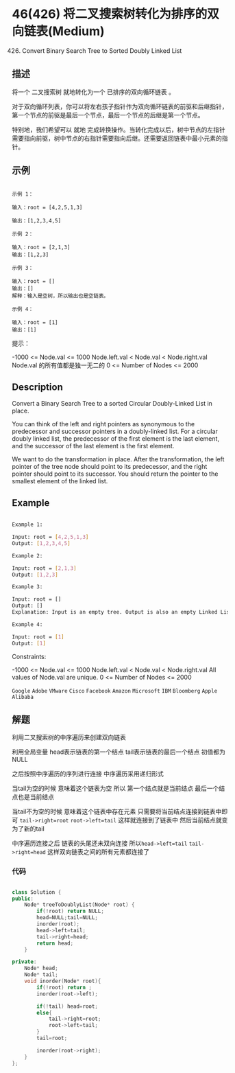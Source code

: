 # 46(426) 将二叉搜索树转化为排序的双向链表(Medium)

426. Convert Binary Search Tree to Sorted Doubly Linked List

## 描述

将一个 二叉搜索树 就地转化为一个 已排序的双向循环链表 。

对于双向循环列表，你可以将左右孩子指针作为双向循环链表的前驱和后继指针，第一个节点的前驱是最后一个节点，最后一个节点的后继是第一个节点。

特别地，我们希望可以 就地 完成转换操作。当转化完成以后，树中节点的左指针需要指向前驱，树中节点的右指针需要指向后继。还需要返回链表中最小元素的指针。

## 示例

```

示例 1：

输入：root = [4,2,5,1,3] 

输出：[1,2,3,4,5]

示例 2：

输入：root = [2,1,3]
输出：[1,2,3]

示例 3：

输入：root = []
输出：[]
解释：输入是空树，所以输出也是空链表。

示例 4：

输入：root = [1]
输出：[1]

```

提示：

-1000 <= Node.val <= 1000
Node.left.val < Node.val < Node.right.val
Node.val 的所有值都是独一无二的
0 <= Number of Nodes <= 2000

## Description

Convert a Binary Search Tree to a sorted Circular Doubly-Linked List in place.

You can think of the left and right pointers as synonymous to the predecessor and successor pointers in a doubly-linked list. For a circular doubly linked list, the predecessor of the first element is the last element, and the successor of the last element is the first element.

We want to do the transformation in place. After the transformation, the left pointer of the tree node should point to its predecessor, and the right pointer should point to its successor. You should return the pointer to the smallest element of the linked list.

## Example

```bash

Example 1:

Input: root = [4,2,5,1,3]
Output: [1,2,3,4,5]

Example 2:

Input: root = [2,1,3]
Output: [1,2,3]

Example 3:

Input: root = []
Output: []
Explanation: Input is an empty tree. Output is also an empty Linked List.

Example 4:

Input: root = [1]
Output: [1]


```

Constraints:

-1000 <= Node.val <= 1000
Node.left.val < Node.val < Node.right.val
All values of Node.val are unique.
0 <= Number of Nodes <= 2000

`Google` `Adobe` `VMware` `Cisco` `Facebook` `Amazon` `Microsoft` `IBM` `Bloomberg` `Apple` `Alibaba`

## 解题

利用二叉搜索树的中序遍历来创建双向链表

利用全局变量 head表示链表的第一个结点 tail表示链表的最后一个结点 初值都为NULL

之后按照中序遍历的序列进行连接 中序遍历采用递归形式 

当tail为空的时候 意味着这个链表为空 所以 第一个结点就是当前结点 最后一个结点也是当前结点

当tail不为空的时候 意味着这个链表中存在元素 只需要将当前结点连接到链表中即可 `tail->right=root` `root->left=tail` 这样就连接到了链表中 然后当前结点就变为了新的tail

中序遍历连接之后 链表的头尾还未双向连接 所以`head->left=tail` `tail->right=head` 这样双向链表之间的所有元素都连接了

### 代码

```C++

class Solution {
public:
    Node* treeToDoublyList(Node* root) {
        if(!root) return NULL;
        head=NULL;tail=NULL;
        inorder(root);
        head->left=tail;
        tail->right=head;
        return head;
    }

private:
    Node* head;
    Node* tail;
    void inorder(Node* root){
        if(!root) return ;
        inorder(root->left);

        if(!tail) head=root;
        else{
            tail->right=root;
            root->left=tail;
        }
        tail=root;

        inorder(root->right);
    }
};

```